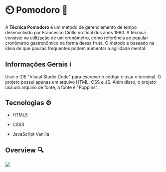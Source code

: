 # :timer_clock: Pomodoro :tomato:		

A **Técnica Pomodoro** é um método de gerenciamento de tempo desenvolvido por Francesco Cirillo no final dos anos 1980. A técnica consiste na utilização de um cronômetro, como referência ao popular cronômetro gastronômico na forma dessa fruta. O método é baseado na ideia de que pausas frequentes podem aumentar a agilidade mental.

## Informações Gerais :information_source:

Usei o IDE "Visual Studio Code" para escrever o código e usar o terminal. O projeto possui apenas um arquivo HTML, CSS e JS. Além disso, o projeto usa um arquivo de fonte, a fonte é "Poppins".

## Tecnologias 	:gear:

- HTML5

- CSS3

- JavaScript Vanilla

  

## Overview :mag:

![](C:\Users\programacao05\Downloads\pomodoro.gif)



